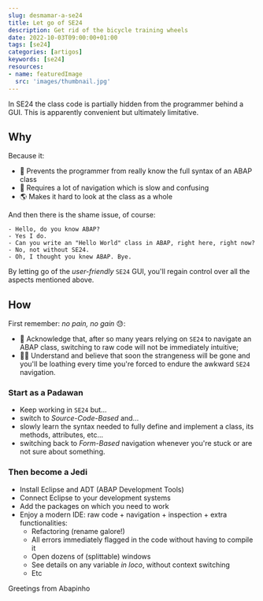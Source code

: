 ```yaml
---
slug: desmamar-a-se24
title: Let go of SE24
description: Get rid of the bicycle training wheels
date: 2022-10-03T09:00:00+01:00
tags: [se24]
categories: [artigos]
keywords: [se24]
resources:
- name: featuredImage
  src: 'images/thumbnail.jpg'
---
```

In SE24 the class code is partially hidden from the programmer behind a GUI. This is apparently convenient but ultimately limitative.

<!--more-->

## Why

Because it:

- 🍼 Prevents the programmer from really know the full syntax of an ABAP class
- 🚢 Requires a lot of navigation which is slow and confusing
- 🌎 Makes it hard to look at the class as a whole

And then there is the shame issue, of course:

```text
- Hello, do you know ABAP?
- Yes I do.
- Can you write an "Hello World" class in ABAP, right here, right now?
- No, not without SE24.
- Oh, I thought you knew ABAP. Bye.
```

By letting go of the _user-friendly_ `SE24` GUI, you'll regain control over all the aspects mentioned above.

## How

First remember: _no pain, no gain_ 😓:

- 🤔 Acknowledge that, after so many years relying on `SE24` to navigate an ABAP class, switching to raw code will not be immediately intuitive;
- 🧘‍♂️ Understand and believe that soon the strangeness will be gone and you'll be loathing every time you're forced to endure the awkward `SE24` navigation.

### Start as a Padawan

- Keep working in `SE24` but...
- switch to _Source-Code-Based_ and...
- slowly learn the syntax needed to fully define and implement a class, its methods, attributes, etc...
- switching back to _Form-Based_ navigation whenever you're stuck or are not sure about something.

### Then become a Jedi

- Install Eclipse and ADT (ABAP Development Tools)
- Connect Eclipse to your development systems
- Add the packages on which you need to work
- Enjoy a modern IDE: raw code + navigation + inspection + extra functionalities:
  - Refactoring (rename galore!)
  - All errors immediately flagged in the code without having to compile it
  - Open dozens of (splittable) windows
  - See details on any variable _in loco_, without context switching
  - Etc

Greetings from Abapinho
